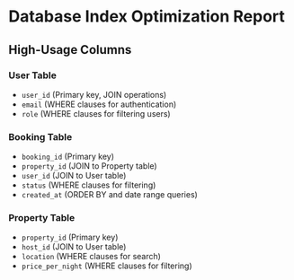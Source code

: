 # Database Index Optimization Report

## High-Usage Columns

### User Table
- `user_id` (Primary key, JOIN operations)
- `email` (WHERE clauses for authentication)
- `role` (WHERE clauses for filtering users)

### Booking Table
- `booking_id` (Primary key)
- `property_id` (JOIN to Property table)
- `user_id` (JOIN to User table)
- `status` (WHERE clauses for filtering)
- `created_at` (ORDER BY and date range queries)

### Property Table
- `property_id` (Primary key)
- `host_id` (JOIN to User table)
- `location` (WHERE clauses for search)
- `price_per_night` (WHERE clauses for filtering)


